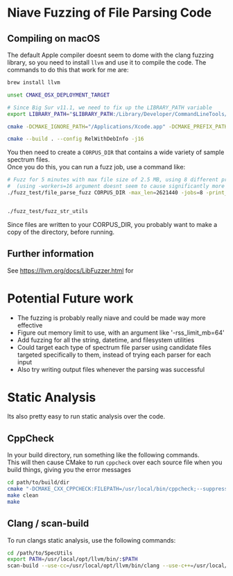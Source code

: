 # Niave Fuzzing of File Parsing Code

## Compiling on macOS
The default Apple compiler doesnt seem to dome with the clang fuzzing library, so you need to install `llvm` and use it to compile the code.  The commands to do this that work for me are:

```bash
brew install llvm

unset CMAKE_OSX_DEPLOYMENT_TARGET

# Since Big Sur v11.1, we need to fix up the LIBRARY_PATH variable
export LIBRARY_PATH="$LIBRARY_PATH:/Library/Developer/CommandLineTools/SDKs/MacOSX.sdk/usr/lib"  

cmake -DCMAKE_IGNORE_PATH="/Applications/Xcode.app" -DCMAKE_PREFIX_PATH="/usr/local/opt/llvm;/path/to/compiled/boost/" -DCMAKE_CXX_COMPILER="/usr/local/opt/llvm/bin/clang++" -DCMAKE_C_COMPILER="/usr/local/opt/llvm/bin/clang" -DCMAKE_CXX_STANDARD_INCLUDE_DIRECTORIES="/usr/local/opt/llvm/include/c++/v1" -DSpecUtils_BUILD_FUZZING_TESTS=ON ..

cmake --build . --config RelWithDebInfo -j16
```

You then need to create a `CORPUS_DIR` that contains a wide variety of sample spectrum files.  
Once you do this, you can run a fuzz job, use a command like:
```bash
# Fuzz for 5 minutes with max file size of 2.5 MB, using 8 different processes 
#  (using -workers=16 argument doesnt seem to cause significantly more cpu use than a single worker)
./fuzz_test/file_parse_fuzz CORPUS_DIR -max_len=2621440 -jobs=8 -print_final_stats=1 -rss_limit_mb=4096 -max_total_time=300


./fuzz_test/fuzz_str_utils
```

Since files are written to your CORPUS_DIR, you probably want to make a copy of the directory, before running.


## Further information
See https://llvm.org/docs/LibFuzzer.html for 

# Potential Future work
- The fuzzing is probably really niave and could be made way more effective
- Figure out memory limit to use, with an argument like '-rss_limit_mb=64' 
- Add fuzzing for all the string, datetime, and filesystem utilities
- Could target each type of spectrum file parser using candidate files targeted specifically to them, instead of trying each parser for each input
- Also try writing output files whenever the parsing was successful


# Static Analysis
Its also pretty easy to run static analysis over the code.

## CppCheck
In your build directory, run something like the following commands.  
This will then cause CMake to run `cppcheck` over each source file when you build things, giving you the error messages
```bash
cd path/to/build/dir
cmake "-DCMAKE_CXX_CPPCHECK:FILEPATH=/usr/local/bin/cppcheck;--suppress=*:/path/to/boost/include/boost/config.hpp;--suppress=*:*:/path/to/boost/include/boost/include/boost/config/compiler/codegear.hpp;--force;--std=c++11" ..
make clean
make
```

## Clang / scan-build
To run clangs static analysis, use the following commands:
```bash
cd /path/to/SpecUtils
export PATH=/usr/local/opt/llvm/bin/:$PATH
scan-build --use-cc=/usr/local/opt/llvm/bin/clang --use-c++=/usr/local/opt/llvm/bin/clang++ make -C build_dir
```